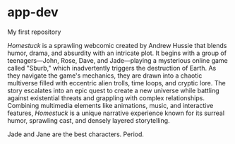 # app-dev
My first repository

*Homestuck* is a sprawling webcomic created by Andrew Hussie that blends humor, drama, and absurdity with an intricate plot. It begins with a group of teenagers—John, Rose, Dave, and Jade—playing a mysterious online game called "Sburb," which inadvertently triggers the destruction of Earth. As they navigate the game's mechanics, they are drawn into a chaotic multiverse filled with eccentric alien trolls, time loops, and cryptic lore. The story escalates into an epic quest to create a new universe while battling against existential threats and grappling with complex relationships. Combining multimedia elements like animations, music, and interactive features, *Homestuck* is a unique narrative experience known for its surreal humor, sprawling cast, and densely layered storytelling.

Jade and Jane are the best characters. Period.
